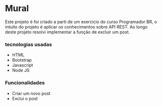 # Mural
<p> Este projeto é foi criado a parti de um exercício do curso Programador BR, o intuito do projeto é aplicar os conhecimentos sobre API REST.
Ao longo deste projeto resolvi implementar a função de excluir um post.
</p>
<h3> tecnologias usadas </h3>

<ul>
	<li> HTML </li>
	<li> Bootstrap </li>
	<li> Javascript </li>
	<li> Node JS </li>
</ul>

<h3> Funcionalidades </h3>

<ul>
	<li> Criar um novo post </li>
	<li> Exclui o post </li>
</ul>
